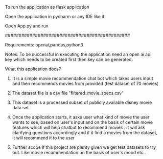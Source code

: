 To run the application as flask application

Open the application in pycharm or any IDE like it 

Open App.py and run 

##############################################

Requirements:
openai,pandas,python3

Notes:
To be successful in executing the application need an open ai api key which needs to be created first then key can be generated.

What this application does?

1) It is a simple movie recommendation chat bot which takes users input and then recommends movies from provided (test dataset of 70 movies)
2) The dataset file is a csv file "filtered_movie_specs.csv"
3) This dataset is a processed subset of publicly available disney movie data set.
4) Once the application starts, it asks user what kind of movie the user wants to see, based on user's input and on the basis of certain movie features which will help chatbot to recommend movies . it will ask clarifying questions accordingly and if it find a movies from the dataset, it will recommend it to the user

5) Further scope if this project are plenty given we get test datasets to try out. Like movie recommendation on the basis of user's mood etc . 

   




